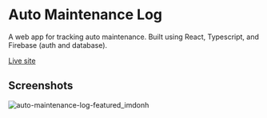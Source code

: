 # Auto Maintenance Log

A web app for tracking auto maintenance. Built using React, Typescript, and Firebase (auth and database).

[Live site](https://auto-maintenance-log.vercel.app/demo)

## Screenshots

![auto-maintenance-log-featured_imdonh](https://github.com/user-attachments/assets/aab85fbe-5904-4466-a1cb-91b024ad4a4f)
